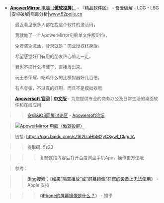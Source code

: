 - [**ApowerMirror** 电脑（**傲软投屏**）](https://www.52pojie.cn/thread-1012335-1-1.html)  - 『精品软件区』 - 吾爱破解 - LCG - LSG |安卓破解|病毒分析|www.52pojie.cn

> 最近看见很多人都在找这个软件的激活码，
>
> 我就做了一个ApowerMirror电脑单文件版64位，
>
> 免安装免激活，登录就是：商业授权终身版。
>
> 希望感觉好用有用的朋友热心值走一走。
>
> 我也不搞什么掩藏了，直接发出来。
>
> 玩王者荣耀、吃鸡什么的比模拟器好几百倍。
>
> 有点夸张，不过真的好用，而且不是模拟器哦

> [**Apowersoft 官网**](https://www.apowersoft.com/) | [**中文版**](https://www.apowersoft.cn/) - 为您提供专业的商务办公及日常生活的桌面软件和在线应用

>> [安卓&iOS同屏讨论区](https://www.apowersoft.cn/community/forum/mirror-android-ios.html) - [Apowersoft论坛](https://www.apowersoft.cn/community)

> <a href="https://www.52pojie.cn/thread-1012335-1-1.html"><img src="https://attach.52pojie.cn/forum/201908/22/110351pk05n9e5k0fpzvya.png" border="0" title="ApowerMirror 电脑（傲软投屏）"></a>

> 链接: https://pan.baidu.com/s/162IzaHbM2yC8ywl_CkpuIA

>> 提取码: 5s23 

>>> 复制这段内容后打开百度网盘手机App，操作更方便哦


> 参考：

>> [Bing搜索](https://cn.bing.com/search?q=%E5%B1%8F%E5%B9%95%E9%95%9C%E5%83%8F+site%3AApple.com)：《[如果“隔空播放”或“屏幕镜像”在您的设备上无法使用](https://support.apple.com/zh-cn/HT204291)》 - Apple 支持

>>> 《[iPhone的屏幕镜像是什么？](https://www.zhihu.com/question/273916930)》 - 知乎

